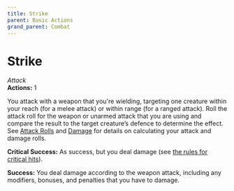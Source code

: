 ```yaml
---
title: Strike
parent: Basic Actions
grand_parent: Combat
---
```


# Strike
*Attack*<br>
**Actions:** 1

You attack with a weapon that you're wielding, targeting one creature within your reach (for a melee attack) or within range (for a ranged attack). Roll the attack roll for the weapon or unarmed attack that you are using and compare the result to the target creature’s defence to determine the effect. See [Attack Rolls]() and [Damage]() for details on calculating your attack and damage rolls.

**Critical Success:** As success, but you deal damage (see [the rules for critical hits]()).

**Success:** You deal damage according to the weapon attack, including any modifiers, bonuses, and penalties that you have to damage.
